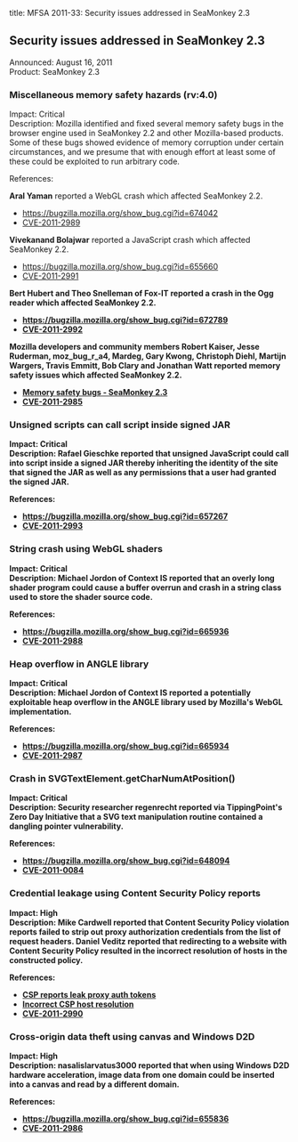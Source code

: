 title: MFSA 2011-33: Security issues addressed in SeaMonkey 2.3

<h2>Security issues addressed in SeaMonkey 2.3</h2>

<p>
<span class="label">Announced:</span>  August 16, 2011<br/>
<span class="label">Product:</span>    SeaMonkey 2.3<br/>
</p>


<h3>Miscellaneous memory safety hazards (rv:4.0)</h3>

<p>
<span class="label">Impact:</span> <span class="critical">Critical</span><br/>
<span class="label">Description:</span> Mozilla identified and fixed several
memory safety bugs in the browser engine used in SeaMonkey 2.2 and other
Mozilla-based products. Some of these bugs showed evidence of memory corruption
under certain circumstances, and we presume that with enough effort at least
some of these could be exploited to run arbitrary code.</p>

<p><span class="label">References:</span><br/></p>

<p id="cve-2011-2989"><strong>Aral Yaman</strong> reported a WebGL crash which
affected SeaMonkey 2.2.
  </p><ul>
    <li><a href="https://bugzilla.mozilla.org/show_bug.cgi?id=674042">https://bugzilla.mozilla.org/show_bug.cgi?id=674042</a></li>
    <li><a class="ex-ref" href="http://cve.mitre.org/cgi-bin/cvename.cgi?name=CVE-2011-2989">CVE-2011-2989</a></li>
  </ul>


<p id="cve-2011-2991"><strong>Vivekanand Bolajwar</strong> reported a JavaScript
crash which affected SeaMonkey 2.2.
  </p><ul>
    <li><a href="https://bugzilla.mozilla.org/show_bug.cgi?id=655660">https://bugzilla.mozilla.org/show_bug.cgi?id=655660</a></li>
    <li><a class="ex-ref" href="http://cve.mitre.org/cgi-bin/cvename.cgi?name=CVE-2011-2991">CVE-2011-2991</a></li>
  </ul>


<p id="cve-2011-2992"><strong/><strong>Bert Hubert</strong>
and <strong>Theo Snelleman</strong> of Fox-IT reported a crash in the Ogg reader
which affected SeaMonkey 2.2.
  </p><ul>
    <li><a href="https://bugzilla.mozilla.org/show_bug.cgi?id=672789">https://bugzilla.mozilla.org/show_bug.cgi?id=672789</a></li>
    <li><a class="ex-ref" href="http://cve.mitre.org/cgi-bin/cvename.cgi?name=CVE-2011-2992">CVE-2011-2992</a></li>
  </ul>


<p id="cve-2011-2985">Mozilla developers and community members Robert Kaiser,
Jesse Ruderman, moz_bug_r_a4, Mardeg, Gary Kwong, Christoph Diehl, Martijn
Wargers, Travis Emmitt, Bob Clary and Jonathan Watt reported memory safety
issues which affected SeaMonkey 2.2.</p>
<ul>
  <li><a href="https://bugzilla.mozilla.org/buglist.cgi?bug_id=646825,648206,650273,650275,651030,660517,662132,665518,667092,667512,668245,669584,650732,667315">Memory safety bugs - SeaMonkey 2.3</a></li>
  <li><a class="ex-ref" href="http://cve.mitre.org/cgi-bin/cvename.cgi?name=CVE-2011-2985">CVE-2011-2985</a></li>
</ul>


<h3 id="cve-2011-2993">Unsigned scripts can call script inside signed JAR</h3>

<p>
<span class="label">Impact:</span> <span class="critical">Critical</span><br/>
<span class="label">Description:</span> <strong>Rafael Gieschke</strong>
reported that unsigned JavaScript could call into script inside a signed JAR
thereby inheriting the identity of the site that signed the JAR as well as any
permissions that a user had granted the signed JAR.</p>

<p><span class="label">References:</span><br/></p>

<p>
  </p><ul>
    <li><a href="https://bugzilla.mozilla.org/show_bug.cgi?id=657267">https://bugzilla.mozilla.org/show_bug.cgi?id=657267</a></li>
    <li><a class="ex-ref" href="http://cve.mitre.org/cgi-bin/cvename.cgi?name=CVE-2011-2993">CVE-2011-2993</a></li>
  </ul>



<h3 id="cve-2011-2988">String crash using WebGL shaders</h3>

<p>
<span class="label">Impact:</span> <span class="critical">Critical</span><br/>
<span class="label">Description:</span> <strong>Michael Jordon</strong> of
Context IS reported that an overly long shader program could cause a buffer
overrun and crash in a string class used to store the shader source code.</p>

<p><span class="label">References:</span><br/></p>

<p>
  </p><ul>
    <li><a href="https://bugzilla.mozilla.org/show_bug.cgi?id=665936">https://bugzilla.mozilla.org/show_bug.cgi?id=665936</a></li>
    <li><a class="ex-ref" href="http://cve.mitre.org/cgi-bin/cvename.cgi?name=CVE-2011-2988">CVE-2011-2988</a></li>
  </ul>



<h3 id="cve-2011-2987">Heap overflow in ANGLE library</h3>

<p>
<span class="label">Impact:</span> <span class="critical">Critical</span><br/>
<span class="label">Description:</span> <strong>Michael Jordon</strong> of
Context IS reported a potentially exploitable heap overflow in the ANGLE library
used by Mozilla's WebGL implementation.</p>

<p><span class="label">References:</span><br/></p>

<p>
  </p><ul>
    <li><a href="https://bugzilla.mozilla.org/show_bug.cgi?id=665934">https://bugzilla.mozilla.org/show_bug.cgi?id=665934</a></li>
    <li><a class="ex-ref" href="http://cve.mitre.org/cgi-bin/cvename.cgi?name=CVE-2011-2987">CVE-2011-2987</a></li>
  </ul>



<h3 id="cve-2011-0084">Crash in SVGTextElement.getCharNumAtPosition()</h3>

<p>
<span class="label">Impact:</span> <span class="critical">Critical</span><br/>
<span class="label">Description:</span> Security
researcher <strong>regenrecht</strong> reported via TippingPoint's Zero Day
Initiative that a SVG text manipulation routine contained a dangling pointer
vulnerability.</p>

<p><span class="label">References:</span><br/></p>

<p>
  </p><ul>
    <li><a href="https://bugzilla.mozilla.org/show_bug.cgi?id=648094">https://bugzilla.mozilla.org/show_bug.cgi?id=648094</a></li>
    <li><a class="ex-ref" href="http://cve.mitre.org/cgi-bin/cvename.cgi?name=CVE-2011-0084">CVE-2011-0084</a></li>
  </ul>



<h3 id="cve-2011-2990">Credential leakage using Content Security Policy reports</h3>

<p>
<span class="label">Impact:</span> <span class="high">High</span><br/>
<span class="label">Description:</span> <strong>Mike Cardwell</strong>
reported that Content Security Policy violation reports failed to strip out
proxy authorization credentials from the list of request headers. <strong>Daniel
Veditz</strong> reported that redirecting to a website with Content Security
Policy resulted in the incorrect resolution of hosts in the constructed
policy.</p>

<p><span class="label">References:</span><br/></p>

<p>
  </p><ul>
    <li><a href="https://bugzilla.mozilla.org/show_bug.cgi?id=664983">CSP reports leak proxy auth tokens</a></li>
    <li><a href="https://bugzilla.mozilla.org/show_bug.cgi?id=679588">Incorrect CSP host resolution</a></li>
    <li><a class="ex-ref" href="http://cve.mitre.org/cgi-bin/cvename.cgi?name=CVE-2011-2990">CVE-2011-2990</a></li>
  </ul>



<h3 id="cve-2011-2986">Cross-origin data theft using canvas and Windows D2D</h3>

<p>
<span class="label">Impact:</span> <span class="high">High</span><br/>
<span class="label">Description:</span> <strong>nasalislarvatus3000</strong>
reported that when using Windows D2D hardware acceleration, image data from one
domain could be inserted into a canvas and read by a different domain.</p>

<p><span class="label">References:</span><br/></p>

<p>
  </p><ul>
    <li><a href="https://bugzilla.mozilla.org/show_bug.cgi?id=655836">https://bugzilla.mozilla.org/show_bug.cgi?id=655836</a></li>
    <li><a class="ex-ref" href="http://cve.mitre.org/cgi-bin/cvename.cgi?name=CVE-2011-2986">CVE-2011-2986</a></li>
  </ul>





